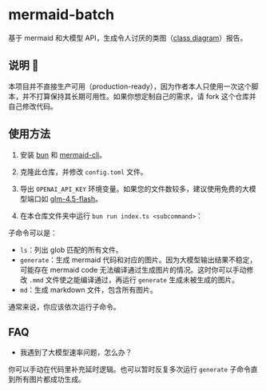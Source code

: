 # mermaid-batch

基于 mermaid 和大模型 API，生成令人讨厌的类图（[class diagram](https://mermaid.js.org/syntax/classDiagram.html)）报告。

## 说明 📢

本项目并不直接生产可用（production-ready），因为作者本人只使用一次这个脚本，并不打算保持其长期可用性。如果你想定制自己的需求，请 fork 这个仓库并自己修改代码。

## 使用方法

1. 安装 [bun](https://bun.sh) 和 [mermaid-cli](https://github.com/mermaid-js/mermaid-cli)。

2. 克隆此仓库，并修改 `config.toml` 文件。

3. 导出 `OPENAI_API_KEY` 环境变量。如果您的文件数较多，建议使用免费的大模型端口如 [glm-4.5-flash](https://bigmodel.cn/)。

4. 在本仓库文件夹中运行 `bun run index.ts <subcommand>`：

  子命令可以是：

  - `ls`：列出 glob 匹配的所有文件。
  - `generate`：生成 mermaid 代码和对应的图片。因为大模型输出结果不稳定，可能存在 mermaid code 无法编译通过生成图片的情况。这时你可以手动修改 `.mmd` 文件使之能编译通过，再运行 `generate` 生成未被生成的图片。
  - `md`：生成 markdown 文件，包含所有图片。

  通常来说，你应该依次运行子命令。

## FAQ

- 我遇到了大模型速率问题，怎么办？

你可以手动在代码里补充延时逻辑。也可以暂时反复多次运行 `generate` 子命令直到所有图片都成功生成。
